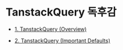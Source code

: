 # TanstackQuery 독후감

- [1. TanstackQuery (Overview)](https://common-sheet-da1.notion.site/TanstackQuery-Overview-1f045a5ae3bc40d5915d14905c006d79?pvs=4)

- [2. TanstackQuery (Important Defaults)](https://common-sheet-da1.notion.site/TanstackQuery-Important-Defaults-96b41290e39a49b29ff4ec534600ad04?pvs=4)
